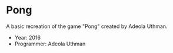 # Pong
A basic recreation of the game "Pong" created by Adeola Uthman.

- Year: 2016
- Programmer: Adeola Uthman
